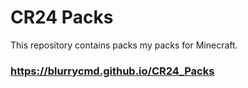 # CR24 Packs

This repository contains packs my packs for Minecraft.

### https://blurrycmd.github.io/CR24_Packs
